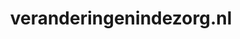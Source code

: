 ---
layout: post
title:  "veranderingenindezorg.nl"
internal_url:  "/dutchgov/veranderingenindezorg.nl.html"
subdomains_count: 2
all_subdomains_count: 2
urls_count: 2
ssl_rank: 0
http_rank: 75
url_link: /data/veranderingenindezorg.nl/urls.txt
all_subdomains_link: /data/veranderingenindezorg.nl/all_subdomains.txt
subdomains_link: /data/veranderingenindezorg.nl/subdomains.txt
categories: dutchgov
---